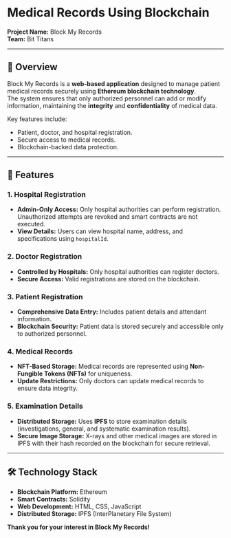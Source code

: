 # Medical Records Using Blockchain  
**Project Name:** Block My Records  
**Team:** Bit Titans  

---

## 📌 Overview  
Block My Records is a **web-based application** designed to manage patient medical records securely using **Ethereum blockchain technology**.  
The system ensures that only authorized personnel can add or modify information, maintaining the **integrity** and **confidentiality** of medical data.  

Key features include:  
- Patient, doctor, and hospital registration.  
- Secure access to medical records.  
- Blockchain-backed data protection.  

---

## 🚀 Features  

### 1. Hospital Registration  
- **Admin-Only Access:** Only hospital authorities can perform registration. Unauthorized attempts are revoked and smart contracts are not executed.  
- **View Details:** Users can view hospital name, address, and specifications using `hospitalId`.  

### 2. Doctor Registration  
- **Controlled by Hospitals:** Only hospital authorities can register doctors.  
- **Secure Access:** Valid registrations are stored on the blockchain.  

### 3. Patient Registration  
- **Comprehensive Data Entry:** Includes patient details and attendant information.  
- **Blockchain Security:** Patient data is stored securely and accessible only to authorized personnel.  

### 4. Medical Records  
- **NFT-Based Storage:** Medical records are represented using **Non-Fungible Tokens (NFTs)** for uniqueness.  
- **Update Restrictions:** Only doctors can update medical records to ensure data integrity.  

### 5. Examination Details  
- **Distributed Storage:** Uses **IPFS** to store examination details (investigations, general, and systematic examination results).  
- **Secure Image Storage:** X-rays and other medical images are stored in IPFS with their hash recorded on the blockchain for secure retrieval.  

---

## 🛠 Technology Stack  
- **Blockchain Platform:** Ethereum  
- **Smart Contracts:** Solidity  
- **Web Development:** HTML, CSS, JavaScript  
- **Distributed Storage:** IPFS (InterPlanetary File System)  

**Thank you for your interest in Block My Records!**  
